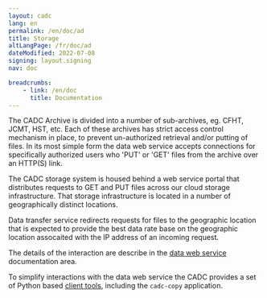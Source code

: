 ```yaml
---
layout: cadc
lang: en
permalink: /en/doc/ad
title: Storage
altLangPage: /fr/doc/ad
dateModified: 2022-07-08
signing: layout.signing
nav: doc

breadcrumbs:
    - link: /en/doc
      title: Documentation
---
```


<p>
The CADC Archive is divided into a number of sub-archives, eg. CFHT, JCMT, HST, etc.  
Each of these archives has strict access control mechanism in place, to prevent un-authorized
retrieval and/or putting of files.   In its most simple form the data web service accepts
connections for specifically authorized users who 'PUT' or 'GET' files from the archive 
over an HTTP(S) link.
</p>

<p>
The CADC storage system is housed behind a web service portal that distributes requests
to GET and PUT files across our cloud storage infrastructure.  That storage infrastructure
is located in a number of geographically distinct locations.
</p>

<p>
Data transfer service redirects requests for files to the geographic location that is 
expected to provide the best data rate base on the geographic location assocaited with
the IP address of an incoming request.

The details of the interaction are describe in the <a href="../data">data web service</a> documentation area.
</p>

<p>
To simplify interactions with the data web service the CADC provides a set of Python based 
<a href="https://github.com/canfar/python-canfar-clients/tree/master/cadc-clients">client tools</a>, including 
the <code>cadc-copy</code> application.
</p>
